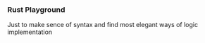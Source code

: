 ### Rust Playground

Just to make sence of syntax and find most elegant ways of logic implementation 

